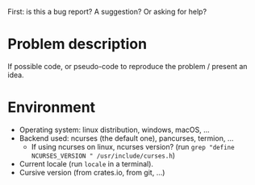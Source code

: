 First: is this a bug report? A suggestion? Or asking for help?

# Problem description

If possible code, or pseudo-code to reproduce the problem / present an idea.

# Environment

* Operating system: linux distribution, windows, macOS, ...
* Backend used: ncurses (the default one), pancurses, termion, ...
  * If using ncurses on linux, ncurses version? (run `grep "define NCURSES_VERSION " /usr/include/curses.h`)
* Current locale (run `locale` in a terminal).
* Cursive version (from crates.io, from git, ...)
